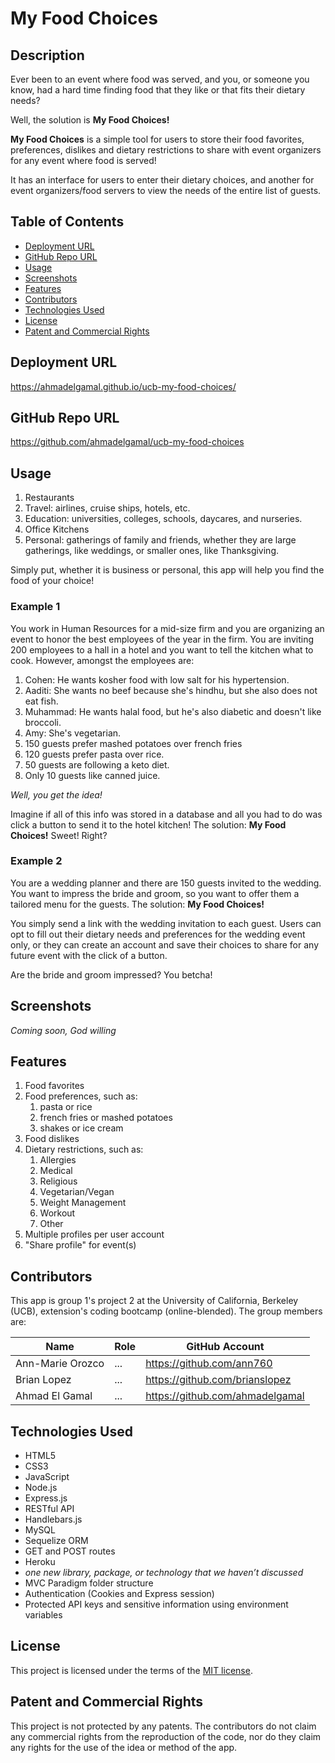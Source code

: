 # My Food Choices

## Description

Ever been to an event where food was served, and you, or someone you know, had a hard time finding food that they like or that fits their dietary needs?

Well, the solution is **My Food Choices!**

**My Food Choices** is a simple tool for users to store their food favorites, preferences, dislikes and dietary restrictions to share with event organizers for any event where food is served!

It has an interface for users to enter their dietary choices, and another for event organizers/food servers to view the needs of the entire list of guests.

## Table of Contents

- [Deployment URL](#Deployment-URL)
- [GitHub Repo URL](#GitHub-Repo-URL)
- [Usage](#Usage)
- [Screenshots](#Screenshots)
- [Features](#Features)
- [Contributors](#Contributors)
- [Technologies Used](#Technologies-Used)
- [License](#License)
- [Patent and Commercial Rights](#Patent-and-Commercial-Rights)

## Deployment URL

https://ahmadelgamal.github.io/ucb-my-food-choices/

## GitHub Repo URL

https://github.com/ahmadelgamal/ucb-my-food-choices

## Usage

1. Restaurants
1. Travel: airlines, cruise ships, hotels, etc.
1. Education: universities, colleges, schools, daycares, and nurseries.
1. Office Kitchens
1. Personal: gatherings of family and friends, whether they are large gatherings, like weddings, or smaller ones, like Thanksgiving.

Simply put, whether it is business or personal, this app will help you find the food of your choice!

### Example 1

You work in Human Resources for a mid-size firm and you are organizing an event to honor the best employees of the year in the firm. You are inviting 200 employees to a hall in a hotel and you want to tell the kitchen what to cook. However, amongst the employees are:

1. Cohen: He wants kosher food with low salt for his hypertension.
1. Aaditi: She wants no beef because she's hindhu, but she also does not eat fish.
1. Muhammad: He wants halal food, but he's also diabetic and doesn't like broccoli.
1. Amy: She's vegetarian.
1. 150 guests prefer mashed potatoes over french fries
1. 120 guests prefer pasta over rice.
1. 50 guests are following a keto diet.
1. Only 10 guests like canned juice.

_Well, you get the idea!_

Imagine if all of this info was stored in a database and all you had to do was click a button to send it to the hotel kitchen! The solution: **My Food Choices!** Sweet! Right?

### Example 2

You are a wedding planner and there are 150 guests invited to the wedding. You want to impress the bride and groom, so you want to offer them a tailored menu for the guests. The solution: **My Food Choices!**

You simply send a link with the wedding invitation to each guest. Users can opt to fill out their dietary needs and preferences for the wedding event only, or they can create an account and save their choices to share for any future event with the click of a button.

Are the bride and groom impressed? You betcha!

## Screenshots

_Coming soon, God willing_

## Features

1. Food favorites
1. Food preferences, such as:
   1. pasta or rice
   1. french fries or mashed potatoes
   1. shakes or ice cream
1. Food dislikes
1. Dietary restrictions, such as:
   1. Allergies
   1. Medical
   1. Religious
   1. Vegetarian/Vegan
   1. Weight Management
   1. Workout
   1. Other
1. Multiple profiles per user account
1. "Share profile" for event(s)

## Contributors

This app is group 1's project 2 at the University of California, Berkeley (UCB), extension's coding bootcamp (online-blended). The group members are:

| Name             | Role | GitHub Account                  |
| ---------------- | ---- | ------------------------------- |
| Ann-Marie Orozco | ...  | https://github.com/ann760       |
| Brian Lopez      | ...  | https://github.com/brianslopez  |
| Ahmad El Gamal   | ...  | https://github.com/ahmadelgamal |

## Technologies Used

- HTML5
- CSS3
- JavaScript
- Node.js
- Express.js
- RESTful API
- Handlebars.js
- MySQL
- Sequelize ORM
- GET and POST routes
- Heroku
- _one new library, package, or technology that we haven’t discussed_
- MVC Paradigm folder structure
- Authentication (Cookies and Express session)
- Protected API keys and sensitive information using environment variables

## License

This project is licensed under the terms of the [MIT license](LICENSE).

## Patent and Commercial Rights

This project is not protected by any patents. The contributors do not claim any commercial rights from the reproduction of the code, nor do they claim any rights for the use of the idea or method of the app.
